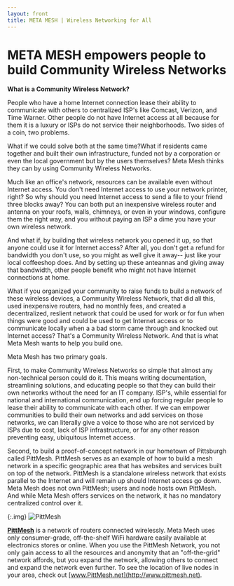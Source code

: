 ```yaml
---
layout: front
title: META MESH | Wireless Networking for All
---
```

# META MESH empowers people to build Community Wireless Networks

**What is a Community Wireless Network?** 

People who have a home Internet connection lease their ability to communicate
with others to centralized ISP's like Comcast, Verizon, and Time Warner. Other people do not have Internet access at all because for them it is a luxury or ISPs do not service their neighborhoods. Two sides of a coin, two problems.

What if we could solve both at the same time?What if residents came together and built their own infrastructure, 
funded not by a corporation or even the local government but by the users themselves? Meta Mesh thinks they can by using Community Wireless Networks.

Much like an office's network, resources can be available even without Internet 
access. You don't need Internet access to use your network printer, right? So why should you need Internet access to send a file to your friend three blocks away? You can both put an inexpensive wireless router and antenna on your roofs, walls, chimneys, or even in your windows, configure them the right way, and you without paying an ISP a dime you have your own wireless network.

And what if, by building that wireless network you opened it up, so that anyone could use it for Internet access? After all, you don't get a refund for bandwidth you don't use, so you might as well give it away-- just like your local coffeeshop does. And by setting up these anteannas and giving away that bandwidth, other people benefit who might not have Internet connections at home. 

What if you organized your community to raise funds to build a network of these wireless devices, a Community Wireless Network, that did all this, used inexpensive routers, had no monthly fees, and created a decentralized, reslient network that could be used for work or for fun when things were good and could be used to get Internet access or to communicate locally when a a bad storm came through and knocked out Internet access? That's a Community Wireless Network. And that is what Meta Mesh wants to help you build one.

Meta Mesh has two primary goals. 

First, to make Community Wireless Networks so simple that almost any non-technical person could do it. 
This means writing documentation, streamlining solutions, and educating people so that they can build
their own networks without the need for an IT company. ISP's, while essential for
national and international communication, end up forcing regular people to lease their
ability to communicate with each other. If we can empower communities
to build their own networks and add services on those networks, we can literally give a
voice to those who are not serviced by ISPs due to cost, lack of ISP infrastructure, or 
for any other reason preventing easy, ubiquitous Internet access.

Second, to build a proof-of-concept network in our hometown of Pittsburgh called PittMesh.
PittMesh serves as an example of how to build a mesh network in a specific geographic area
that has websites and services built on top of the network. PittMesh is a standalone wireless 
network that exists parallel to the Internet and will remain up should Internet access go down.
Meta Mesh does not own PittMesh; users and node hosts own PittMesh. And while Meta Mesh 
offers services on the network, it has no mandatory centralized control over it.

{:.img}
![PittMesh](http://i.imgur.com/cW6BdDk.png)

[**PittMesh**](http://pittmesh.net) is a network of routers connected wirelessly. 
Meta Mesh uses only consumer-grade, off-the-shelf WiFi hardware
easily available at electronics stores or online. When you use the PittMesh Network, you not
only gain access to all the resources and anonymity that an "off-the-grid"
network affords, but you expand the network, allowing others to connect and
expand the network even further. To see the location of live nodes in your area, check out
[www.PittMesh.net](http://www.pittmesh.net).
